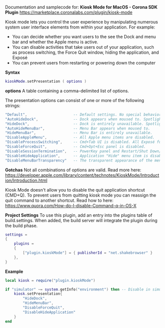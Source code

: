 
Documentation and samplecode for:
**Kiosk Mode for MacOS - Corona SDK Plugin**
https://marketplace.coronalabs.com/plugin/kiosk-mode

Kiosk mode lets you control the user experience by manipulating numerous system user interface elements from within your application. For example:

* You can decide whether you want users to the see the Dock and menu bar and whether the Apple menu is active.
* You can disable activities that take users out of your application, such as process switching, the Force Quit window, hiding the application, and Exposé
* You can prevent users from restarting or powering down the computer

**Syntax**
```lua
kioskMode.setPresentation ( options )
```

**options**
A table containing a comma-delimited list of options.

The presentation options can consist of one or more of the following strings:
```lua
"Default",                     -- Default settings. No special behavior.
"AutoHideDock",                -- Dock appears when moused to. Spotlight menu is disabled.
"HideDock",                    -- Dock is entirely unavailable. Spotlight menu is disabled.
"AutoHideMenuBar",             -- Menu Bar appears when moused to.
"HideMenuBar",                 -- Menu Bar is entirely unavailable.
"DisableAppleMenu",            -- All Apple menu items are disabled.
"DisableProcessSwitching",     -- Cmd+Tab UI is disabled. All Exposé functionality is also disabled.
"DisableForceQuit",            -- Cmd+Opt+Esc panel is disabled.
"DisableSessionTermination",   -- PowerKey panel and Restart/Shut Down/Log Out are disabled.
"DisableHideApplication",      -- Application "Hide" menu item is disabled.
"DisableMenuBarTransparency"   -- The transparent appearance of the menu bar is disabled.
```

**Gotchas**
Not all combinations of options are valid. Read more here:
https://developer.apple.com/library/content/technotes/KioskMode/Introduction/Introduction.html

Kiosk Mode doesn't allow you to disable the quit application shortcut (CMD+Q).
To prevent users from quitting kiosk mode you can reassign the quit command to another shortcut.
Read how to here: https://www.quora.com/How-do-I-disable-Command-q-in-OS-X

**Project Settings**
To use this plugin, add an entry into the plugins table of build.settings. When added, the build server will integrate the plugin during the build phase.
```lua
settings =
{
    plugins =
    {
        ["plugin.kioskMode"] = { publisherId = "net.shakebrowser" }
    },      
}
```

**Example**
```lua
local kiosk = require("plugin.kioskMode")

if "simulator" ~= system.getInfo("environment") then -- Disable in simulator (or simulator will go into kiosk mode)
    kiosk.setPresentation{
        "HideDock",
        "HideMenuBar",
        "DisableForceQuit",
        "DisableHideApplication"
    }
end
```
